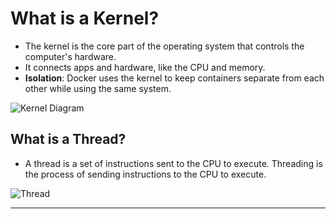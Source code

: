 # What is a Kernel?

- The kernel is the core part of the operating system
that controls the computer's hardware.
- It connects apps and hardware, like the CPU and memory.
- **Isolation**: Docker uses the kernel to keep containers separate
from each other while using the same system.

![Kernel Diagram](https://github.com/user-attachments/assets/29f6f0cf-2a7e-4a15-80db-81afb994b794)

## What is a Thread?

- A thread is a set of instructions sent to the CPU to execute.
Threading is the process of sending instructions to the CPU to execute.

 ![Thread](https://github.com/user-attachments/assets/fd03c896-9c18-4a5e-921d-169346066f6e)

---
